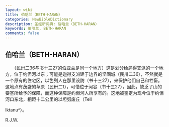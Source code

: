 ```yaml
---
layout: wiki
title: 伯哈兰（BETH-HARAN）
categories: NewBibleDictionary
description: 圣经新词典: 伯哈兰（BETH-HARAN）
keywords: 伯哈兰, BETH-HARAN
comments: false
---
```


## 伯哈兰（BETH-HARAN）

　　（民卅二36与书十三27的伯亚兰是同一个地方）这是划分给迦得支派的一个地方，位于约但河以东；可能是迦得支派建于边界的坚固城（民卅二36），不然就是一个原有的住宅区，以色列人在那里设防（书十三27），来保护他们自己和牲畜。这地点有茂盛的草原（民卅二1），可惜位于河谷（书十三27），因此，缺乏了山的要塞所给予的保障，而这种保障是约但河人所享有的。这地被鉴定为现今位于约但河口东北，相距十二公里的以坦努废丘（Tell

Iktanu^）。

R.J.W.






